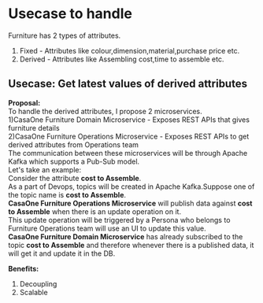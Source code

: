
# Usecase to handle
Furniture has 2 types of attributes.
1) Fixed - Attributes like colour,dimension,material,purchase price etc.
2) Derived - Attributes like Assembling cost,time to assemble etc.<br/>

## Usecase: Get latest values of derived attributes
**Proposal:**
<br/>To handle the derived attributes, I propose 2 microservices.<br/>
1)CasaOne Furniture Domain Microservice - Exposes REST APIs that gives furniture details<br/>
2)CasaOne Furniture Operations Microservice - Exposes REST APIs to get derived attributes from Operations team<br/>
The communication between these microservices will be through Apache Kafka which supports a Pub-Sub model.
<br/>Let's take an example:<br/>
Consider the attribute **cost to Assemble**.<br/>
As a part of Devops, topics will be created in Apache Kafka.Suppose one of the topic name is **cost to Assemble**.<br/>
**CasaOne Furniture Operations Microservice** will publish data against **cost to Assemble** when there is an update operation on it.<br/>
This update operation will be triggered by a Persona who belongs to Furniture Operations team will use an UI to update this value.<br/>
**CasaOne Furniture Domain Microservice** has already subscribed to the topic **cost to Assemble** and therefore whenever there is a published data, it will get it and update it in the DB.

**Benefits:**
1) Decoupling
2) Scalable
